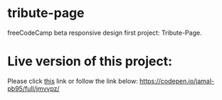 # tribute-page
freeCodeCamp beta responsive design first project: Tribute-Page.

# Live version of this project:
Please click [this](https://codepen.io/jamal-pb95/full/jmvvpz/) link or follow the link below: https://codepen.io/jamal-pb95/full/jmvvpz/
